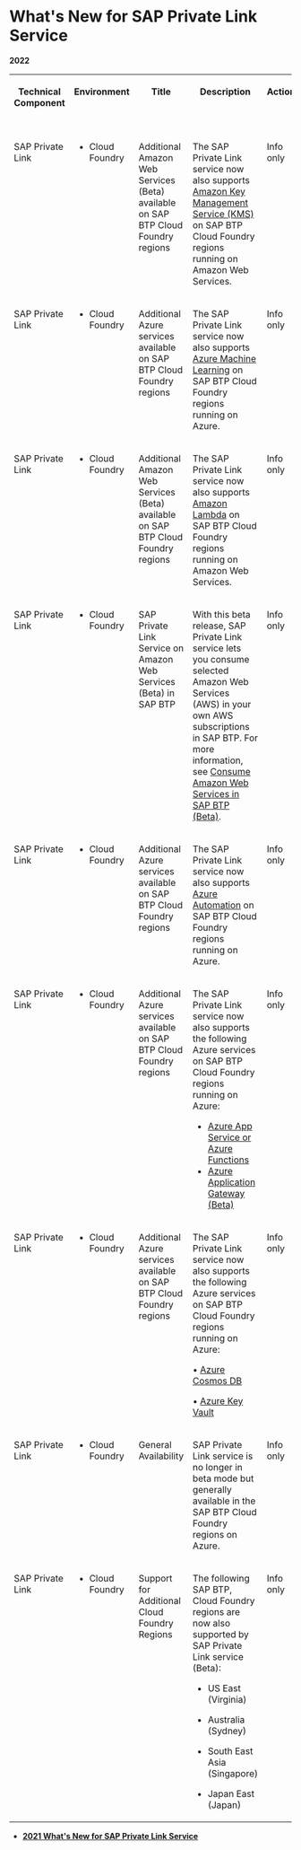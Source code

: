 <!-- loio058484a825da48238604155ffc82de54 -->

# What's New for SAP Private Link Service 





**2022**


<table>
<tr>
<th valign="top">

Technical Component



</th>
<th valign="top">

Environment



</th>
<th valign="top">

Title



</th>
<th valign="top">

Description



</th>
<th valign="top">

Action



</th>
<th valign="top">

Lifecycle



</th>
<th valign="top">

Type



</th>
<th valign="top">

Line of Business



</th>
<th valign="top">

Modular Business Process



</th>
<th valign="top">

Product



</th>
<th valign="top">

Latest Revision



</th>
<th valign="top">

Available as of



</th>
</tr>
<tr>
<td valign="top">

SAP Private Link



</td>
<td valign="top">

-   Cloud Foundry



</td>
<td valign="top">

Additional Amazon Web Services \(Beta\) available on SAP BTP Cloud Foundry regions



</td>
<td valign="top">

The SAP Private Link service now also supports [Amazon Key Management Service \(KMS\)](using-sap-private-link-service/amazon-key-management-service-kms-9885247.md) on SAP BTP Cloud Foundry regions running on Amazon Web Services.



</td>
<td valign="top">

Info only



</td>
<td valign="top">



</td>
<td valign="top">

New



</td>
<td valign="top">

Technology



</td>
<td valign="top">

Not applicable



</td>
<td valign="top">

SAP Business Technology Platform



</td>
<td valign="top">

2023-02-23



</td>
<td valign="top">

2023-02-23



</td>
</tr>
<tr>
<td valign="top">

SAP Private Link



</td>
<td valign="top">

-   Cloud Foundry



</td>
<td valign="top">

Additional Azure services available on SAP BTP Cloud Foundry regions



</td>
<td valign="top">

The SAP Private Link service now also supports [Azure Machine Learning](using-sap-private-link-service/azure-machine-learning-3421f1f.md) on SAP BTP Cloud Foundry regions running on Azure.



</td>
<td valign="top">

Info only



</td>
<td valign="top">



</td>
<td valign="top">

New



</td>
<td valign="top">

Technology



</td>
<td valign="top">

Not applicable



</td>
<td valign="top">

SAP Business Technology Platform



</td>
<td valign="top">

2023-02-09



</td>
<td valign="top">

2023-02-09



</td>
</tr>
<tr>
<td valign="top">

SAP Private Link



</td>
<td valign="top">

-   Cloud Foundry



</td>
<td valign="top">

Additional Amazon Web Services \(Beta\) available on SAP BTP Cloud Foundry regions



</td>
<td valign="top">

The SAP Private Link service now also supports [Amazon Lambda](using-sap-private-link-service/amazon-lambda-45e272a.md) on SAP BTP Cloud Foundry regions running on Amazon Web Services.



</td>
<td valign="top">

Info only



</td>
<td valign="top">



</td>
<td valign="top">

New



</td>
<td valign="top">

Technology



</td>
<td valign="top">

Not applicable



</td>
<td valign="top">

SAP Business Technology Platform



</td>
<td valign="top">

2022-12-01



</td>
<td valign="top">

2022-12-01



</td>
</tr>
<tr>
<td valign="top">

SAP Private Link



</td>
<td valign="top">

-   Cloud Foundry



</td>
<td valign="top">

SAP Private Link Service on Amazon Web Services \(Beta\) in SAP BTP



</td>
<td valign="top">

With this beta release, SAP Private Link service lets you consume selected Amazon Web Services \(AWS\) in your own AWS subscriptions in SAP BTP. For more information, see [Consume Amazon Web Services in SAP BTP \(Beta\)](using-sap-private-link-service/consume-amazon-web-services-in-sap-btp-beta-5753419.md).



</td>
<td valign="top">

Info only



</td>
<td valign="top">



</td>
<td valign="top">

New



</td>
<td valign="top">

Technology



</td>
<td valign="top">

Not applicable



</td>
<td valign="top">

SAP Business Technology Platform



</td>
<td valign="top">

2022-11-22



</td>
<td valign="top">

2022-11-22



</td>
</tr>
<tr>
<td valign="top">

SAP Private Link



</td>
<td valign="top">

-   Cloud Foundry



</td>
<td valign="top">

Additional Azure services available on SAP BTP Cloud Foundry regions



</td>
<td valign="top">

The SAP Private Link service now also supports [Azure Automation](https://help.sap.com/docs/PRIVATE_LINK/42acd88cb4134ba2a7d3e0e62c9fe6cf/8064b46e99d140d8b38c1ac7f12aa513.html?locale=en-US&version=CLOUD) on SAP BTP Cloud Foundry regions running on Azure.



</td>
<td valign="top">

Info only



</td>
<td valign="top">



</td>
<td valign="top">

New



</td>
<td valign="top">

Technology



</td>
<td valign="top">

Not applicable



</td>
<td valign="top">

 



</td>
<td valign="top">



</td>
<td valign="top">

2022-10-20



</td>
</tr>
<tr>
<td valign="top">

SAP Private Link



</td>
<td valign="top">

-   Cloud Foundry



</td>
<td valign="top">

Additional Azure services available on SAP BTP Cloud Foundry regions



</td>
<td valign="top">

The SAP Private Link service now also supports the following Azure services on SAP BTP Cloud Foundry regions running on Azure:

-    [Azure App Service or Azure Functions](using-sap-private-link-service/azure-app-service-or-azure-functions-d5f96f9.md) 
-    [Azure Application Gateway \(Beta\)](using-sap-private-link-service/azure-application-gateway-beta-af86a45.md) 



</td>
<td valign="top">

Info only



</td>
<td valign="top">



</td>
<td valign="top">

New



</td>
<td valign="top">

Technology



</td>
<td valign="top">

Not applicable



</td>
<td valign="top">

 



</td>
<td valign="top">



</td>
<td valign="top">

2022-10-06



</td>
</tr>
<tr>
<td valign="top">

SAP Private Link



</td>
<td valign="top">

-   Cloud Foundry



</td>
<td valign="top">

Additional Azure services available on SAP BTP Cloud Foundry regions



</td>
<td valign="top">

The SAP Private Link service now also supports the following Azure services on SAP BTP Cloud Foundry regions running on Azure:

• [Azure Cosmos DB](using-sap-private-link-service/azure-cosmos-db-663ed56.md) 

• [Azure Key Vault](using-sap-private-link-service/azure-key-vault-407fb19.md) 



</td>
<td valign="top">

Info only



</td>
<td valign="top">



</td>
<td valign="top">

New



</td>
<td valign="top">

Technology



</td>
<td valign="top">

Not applicable



</td>
<td valign="top">

 



</td>
<td valign="top">



</td>
<td valign="top">

2022-09-23



</td>
</tr>
<tr>
<td valign="top">

SAP Private Link



</td>
<td valign="top">

-   Cloud Foundry



</td>
<td valign="top">

General Availability



</td>
<td valign="top">

SAP Private Link service is no longer in beta mode but generally available in the SAP BTP Cloud Foundry regions on Azure.



</td>
<td valign="top">

Info only



</td>
<td valign="top">

General Availability



</td>
<td valign="top">

New



</td>
<td valign="top">

Technology



</td>
<td valign="top">

Not applicable



</td>
<td valign="top">

 



</td>
<td valign="top">



</td>
<td valign="top">

2022-06-21



</td>
</tr>
<tr>
<td valign="top">

SAP Private Link



</td>
<td valign="top">

-   Cloud Foundry



</td>
<td valign="top">

Support for Additional Cloud Foundry Regions



</td>
<td valign="top">

The following SAP BTP, Cloud Foundry regions are now also supported by SAP Private Link service \(Beta\):

-   US East \(Virginia\)

-   Australia \(Sydney\)

-   South East Asia \(Singapore\)

-   Japan East \(Japan\)




</td>
<td valign="top">

Info only



</td>
<td valign="top">



</td>
<td valign="top">

New



</td>
<td valign="top">

Technology



</td>
<td valign="top">

Not applicable



</td>
<td valign="top">

 



</td>
<td valign="top">



</td>
<td valign="top">

2022-04-07



</td>
</tr>
</table>

-   **[2021 What's New for SAP Private Link Service](2021-what-s-new-for-sap-private-link-service-61fa6a0.md)**  


